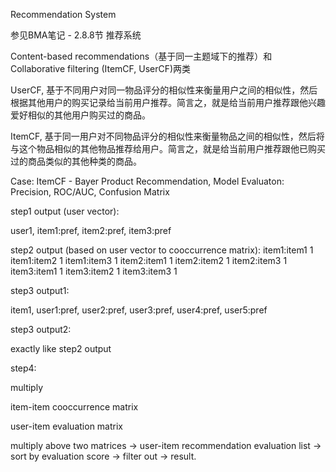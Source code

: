 Recommendation System

参见BMA笔记 - 2.8.8节 推荐系统

Content-based recommendations（基于同一主题域下的推荐）和Collaborative filtering (ItemCF, UserCF)两类

UserCF, 基于不同用户对同一物品评分的相似性来衡量用户之间的相似性，然后根据其他用户的购买记录给当前用户推荐。简言之，就是给当前用户推荐跟他兴趣爱好相似的其他用户购买过的商品。

ItemCF, 基于同一用户对不同物品评分的相似性来衡量物品之间的相似性，然后将与这个物品相似的其他物品推荐给用户。简言之，就是给当前用户推荐跟他已购买过的商品类似的其他种类的商品。

Case: ItemCF - Bayer Product Recommendation, Model Evaluaton: Precision, ROC/AUC, Confusion Matrix

step1 output (user vector):

user1, item1:pref, item2:pref, item3:pref

step2 output (based on user vector to cooccurrence matrix):
item1:item1 1
item1:item2 1
item1:item3 1
item2:item1 1
item2:item2 1
item2:item3 1
item3:item1 1
item3:item2 1
item3:item3 1

step3 output1:

item1, user1:pref, user2:pref, user3:pref, user4:pref, user5:pref

step3 output2:

exactly like step2 output

step4:

multiply

item-item cooccurrence matrix

user-item evaluation matrix

multiply above two matrices -> user-item recommendation evaluation list -> sort by evaluation score -> filter out -> result.
